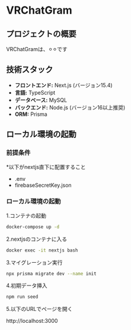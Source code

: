 # VRChatGram

## プロジェクトの概要

VRChatGramは、⚪︎⚪︎です

## 技術スタック

* **フロントエンド:** Next.js (バージョン15.4)
* **言語:** TypeScript
* **データベース:** MySQL
* **バックエンド:** Node.js (バージョン16以上推奨)
* **ORM:** Prisma

## ローカル環境の起動

### 前提条件
*以下がnextjs直下に配置すること
- .env
- firebaseSecretKey.json

### ローカル環境の起動

1.コンテナの起動

```bash
docker-compose up -d
```

2.nextjsのコンテナに入る

```bash
docker exec -it nextjs bash
```

3.マイグレーション実行

```bash
npx prisma migrate dev --name init
```

4.初期データ挿入

```bash
npm run seed 
```

5.以下のURLでページを開く


http://localhost:3000







